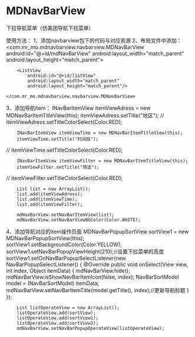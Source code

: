 # MDNavBarView
下拉导航菜单（仿美团导航下拉菜单）


使用方法：
1、添加navbarview包下的代码与对应资源
2、布局文件中添加：
<com.mr_mo.mdnavbarview.navbarview.MDNavBarView
        android:id="@+id/mdNavBarView"
        android:layout_width="match_parent"
        android:layout_height="match_parent">

        <ListView
            android:id="@+id/listView"
            android:layout_width="match_parent"
            android:layout_height="match_parent"/>

    </com.mr_mo.mdnavbarview.navbarview.MDNavBarView>
    
3、添加导航item：
INavBarItemView itemViewAdress = new MDNavBarItemTitleView(this);
        itemViewAdress.setTitle("地区");
//        itemViewAdress.setTitleColorSelect(Color.RED);

        INavBarItemView itemViewTime = new MDNavBarItemTitleView(this);
        itemViewTime.setTitle("时间段");
//        itemViewTime.setTitleColorSelect(Color.RED);

        INavBarItemView itemViewFilter = new MDNavBarItemTitleView(this);
        itemViewFilter.setTitle("筛选");
//        itemViewFilter.setTitleColorSelect(Color.RED);

        List list = new ArrayList();
        list.add(itemViewAdress);
        list.add(itemViewTime);
        list.add(itemViewFilter);

        mdNavBarView.setNavBarItemView(list);
        mdNavBarView.setNavBarViewBGColor(Color.WHITE);
        
4、添加导航对应的item操作页面
 MDNavBarPopupSortView sortView1 = new MDNavBarPopupSortView(this);
        sortView1.setBackgroundColor(Color.YELLOW);
        sortView1.setNavBarPopupViewHeight(210);//设置下拉菜单的高度
        sortView1.setOnNavBarPopupSelectListener(new NavBarPopupSelectListener() {
            @Override
            public void onSelect(View view, int index, Object itemData) {
                mdNavBarView.hide();
                mdNavBarView.isShowNavBarItemIcon(false, index);
                NavBarSortModel model = (NavBarSortModel) itemData;
                mdNavBarView.setNavBarItemTitle(model.getTitle(), index);//更新导航标题
            }
        });

        List listOperateView = new ArrayList();
        listOperateView.add(sortView);
        listOperateView.add(sortView1);
        listOperateView.add(sortView2);
        mdNavBarView.setNavBarPopupOperateView(listOperateView);
        
